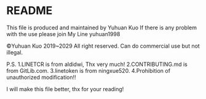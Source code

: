 # README

This file is produced and maintained by Yuhuan Kuo
If there is any problem with the use
please join My Line yuhuan1998

©️Yuhuan Kuo 2019~2029 All right reserved.
Can do commercial use but not illegal.

P.S.
1.LINETCR is from aldidwi, Thx very much!
2.CONTRIBUTING.md is from GitLib.com.
3.linetoken is from ningxue520.
4.Prohibition of unauthorized modification!!

I will make this file better, 
thx for your reading!
